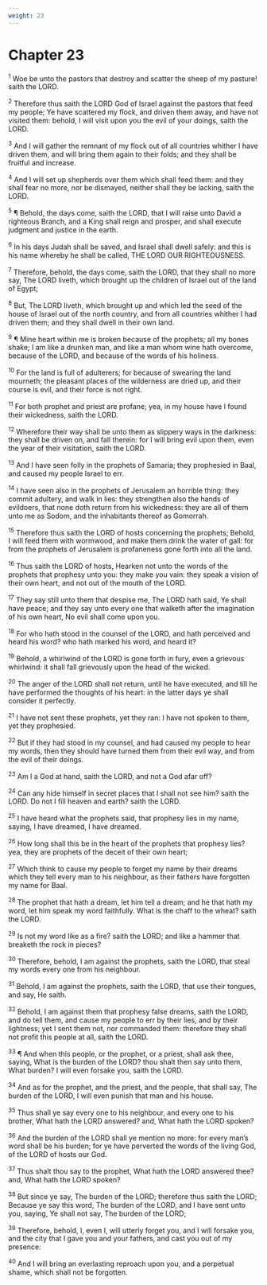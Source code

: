 ```yaml
---
weight: 23
---
```


# Chapter 23

<sup>1</sup> Woe be unto the pastors that destroy and scatter the sheep of my pasture! saith the LORD. 

<sup>2</sup> Therefore thus saith the LORD God of Israel against the pastors that feed my people; Ye have scattered my flock, and driven them away, and have not visited them: behold, I will visit upon you the evil of your doings, saith the LORD. 

<sup>3</sup> And I will gather the remnant of my flock out of all countries whither I have driven them, and will bring them again to their folds; and they shall be fruitful and increase. 

<sup>4</sup> And I will set up shepherds over them which shall feed them: and they shall fear no more, nor be dismayed, neither shall they be lacking, saith the LORD. 

<sup>5</sup> ¶ Behold, the days come, saith the LORD, that I will raise unto David a righteous Branch, and a King shall reign and prosper, and shall execute judgment and justice in the earth. 

<sup>6</sup> In his days Judah shall be saved, and Israel shall dwell safely: and this is his name whereby he shall be called, THE LORD OUR RIGHTEOUSNESS. 

<sup>7</sup> Therefore, behold, the days come, saith the LORD, that they shall no more say, The LORD liveth, which brought up the children of Israel out of the land of Egypt; 

<sup>8</sup> But, The LORD liveth, which brought up and which led the seed of the house of Israel out of the north country, and from all countries whither I had driven them; and they shall dwell in their own land. 

<sup>9</sup> ¶ Mine heart within me is broken because of the prophets; all my bones shake; I am like a drunken man, and like a man whom wine hath overcome, because of the LORD, and because of the words of his holiness. 

<sup>10</sup> For the land is full of adulterers; for because of swearing the land mourneth; the pleasant places of the wilderness are dried up, and their course is evil, and their force is not right. 

<sup>11</sup> For both prophet and priest are profane; yea, in my house have I found their wickedness, saith the LORD. 

<sup>12</sup> Wherefore their way shall be unto them as slippery ways in the darkness: they shall be driven on, and fall therein: for I will bring evil upon them, even the year of their visitation, saith the LORD. 

<sup>13</sup> And I have seen folly in the prophets of Samaria; they prophesied in Baal, and caused my people Israel to err. 

<sup>14</sup> I have seen also in the prophets of Jerusalem an horrible thing: they commit adultery, and walk in lies: they strengthen also the hands of evildoers, that none doth return from his wickedness: they are all of them unto me as Sodom, and the inhabitants thereof as Gomorrah. 

<sup>15</sup> Therefore thus saith the LORD of hosts concerning the prophets; Behold, I will feed them with wormwood, and make them drink the water of gall: for from the prophets of Jerusalem is profaneness gone forth into all the land. 

<sup>16</sup> Thus saith the LORD of hosts, Hearken not unto the words of the prophets that prophesy unto you: they make you vain: they speak a vision of their own heart, and not out of the mouth of the LORD. 

<sup>17</sup> They say still unto them that despise me, The LORD hath said, Ye shall have peace; and they say unto every one that walketh after the imagination of his own heart, No evil shall come upon you. 

<sup>18</sup> For who hath stood in the counsel of the LORD, and hath perceived and heard his word? who hath marked his word, and heard it? 

<sup>19</sup> Behold, a whirlwind of the LORD is gone forth in fury, even a grievous whirlwind: it shall fall grievously upon the head of the wicked. 

<sup>20</sup> The anger of the LORD shall not return, until he have executed, and till he have performed the thoughts of his heart: in the latter days ye shall consider it perfectly. 

<sup>21</sup> I have not sent these prophets, yet they ran: I have not spoken to them, yet they prophesied. 

<sup>22</sup> But if they had stood in my counsel, and had caused my people to hear my words, then they should have turned them from their evil way, and from the evil of their doings. 

<sup>23</sup> Am I a God at hand, saith the LORD, and not a God afar off? 

<sup>24</sup> Can any hide himself in secret places that I shall not see him? saith the LORD. Do not I fill heaven and earth? saith the LORD. 

<sup>25</sup> I have heard what the prophets said, that prophesy lies in my name, saying, I have dreamed, I have dreamed. 

<sup>26</sup> How long shall this be in the heart of the prophets that prophesy lies? yea, they are prophets of the deceit of their own heart; 

<sup>27</sup> Which think to cause my people to forget my name by their dreams which they tell every man to his neighbour, as their fathers have forgotten my name for Baal. 

<sup>28</sup> The prophet that hath a dream, let him tell a dream; and he that hath my word, let him speak my word faithfully. What is the chaff to the wheat? saith the LORD. 

<sup>29</sup> Is not my word like as a fire? saith the LORD; and like a hammer that breaketh the rock in pieces? 

<sup>30</sup> Therefore, behold, I am against the prophets, saith the LORD, that steal my words every one from his neighbour. 

<sup>31</sup> Behold, I am against the prophets, saith the LORD, that use their tongues, and say, He saith. 

<sup>32</sup> Behold, I am against them that prophesy false dreams, saith the LORD, and do tell them, and cause my people to err by their lies, and by their lightness; yet I sent them not, nor commanded them: therefore they shall not profit this people at all, saith the LORD. 

<sup>33</sup> ¶ And when this people, or the prophet, or a priest, shall ask thee, saying, What is the burden of the LORD? thou shalt then say unto them, What burden? I will even forsake you, saith the LORD. 

<sup>34</sup> And as for the prophet, and the priest, and the people, that shall say, The burden of the LORD, I will even punish that man and his house. 

<sup>35</sup> Thus shall ye say every one to his neighbour, and every one to his brother, What hath the LORD answered? and, What hath the LORD spoken? 

<sup>36</sup> And the burden of the LORD shall ye mention no more: for every man’s word shall be his burden; for ye have perverted the words of the living God, of the LORD of hosts our God. 

<sup>37</sup> Thus shalt thou say to the prophet, What hath the LORD answered thee? and, What hath the LORD spoken? 

<sup>38</sup> But since ye say, The burden of the LORD; therefore thus saith the LORD; Because ye say this word, The burden of the LORD, and I have sent unto you, saying, Ye shall not say, The burden of the LORD; 

<sup>39</sup> Therefore, behold, I, even I, will utterly forget you, and I will forsake you, and the city that I gave you and your fathers, and cast you out of my presence: 

<sup>40</sup> And I will bring an everlasting reproach upon you, and a perpetual shame, which shall not be forgotten. 


